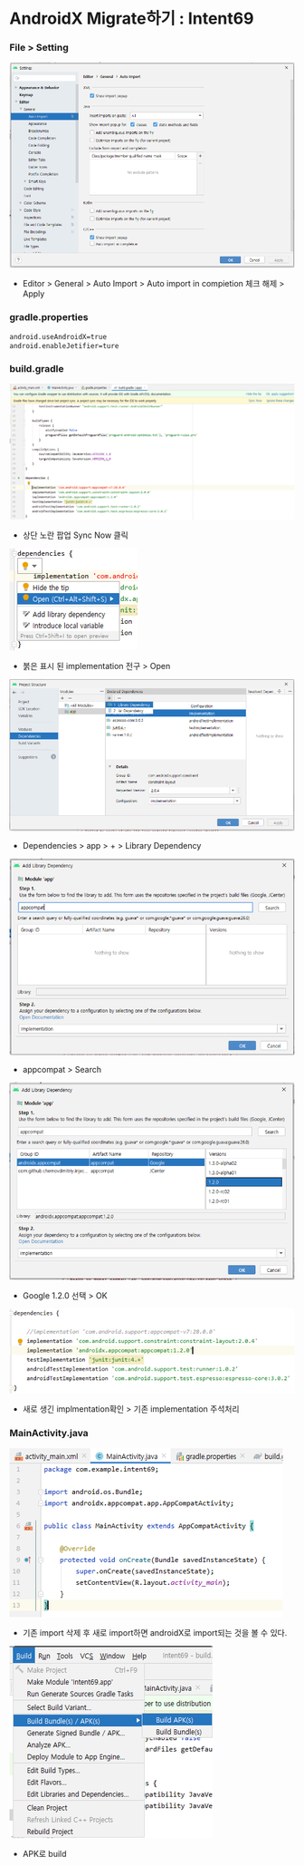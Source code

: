 # AndroidX Migrate하기 : Intent69

### File &gt; Setting 

![](../../../.gitbook/assets/.png%20%2847%29.png)

* Editor &gt; General &gt; Auto Import &gt; Auto import in compietion 체크 해제 &gt; Apply

### gradle.properties

```markup
android.useAndroidX=true
android.enableJetifier=ture
```

### build.gradle

![](../../../.gitbook/assets/search0.png)

* 상단 노란 팝업 Sync Now 클릭

![](../../../.gitbook/assets/search0-1.png)

* 붉은 표시 된 implementation 전구 &gt; Open

![](../../../.gitbook/assets/search3.png)

* Dependencies &gt; app &gt; + &gt; Library Dependency

![](../../../.gitbook/assets/search.png)

* appcompat &gt; Search

![](../../../.gitbook/assets/search2.png)

* Google 1.2.0 선택 &gt; OK

![](../../../.gitbook/assets/search-build-gradle.png)

* 새로 생긴 implmentation확인 &gt; 기존 implementation 주석처리

### MainActivity.java

![](../../../.gitbook/assets/import-.png)

* 기존 import 삭제 후 새로 import하면 androidX로 import되는 것을 볼 수 있다.

![](../../../.gitbook/assets/build-bundle.png)

* APK로 build

